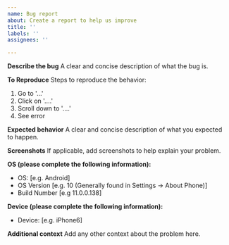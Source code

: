 ```yaml
---
name: Bug report
about: Create a report to help us improve
title: ''
labels: ''
assignees: ''

---
```


**Describe the bug**
A clear and concise description of what the bug is.

**To Reproduce**
Steps to reproduce the behavior:
1. Go to '...'
2. Click on '....'
3. Scroll down to '....'
4. See error

**Expected behavior**
A clear and concise description of what you expected to happen.

**Screenshots**
If applicable, add screenshots to help explain your problem.

**OS (please complete the following information):**
 - OS: [e.g. Android]
 - OS Version [e.g. 10 (Generally found in Settings -> About Phone)]
 - Build Number [e.g 11.0.0.138]

**Device (please complete the following information):**
 - Device: [e.g. iPhone6]

**Additional context**
Add any other context about the problem here.

